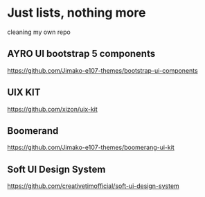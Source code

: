 # Just lists, nothing more
cleaning my own repo


## AYRO UI bootstrap 5 components
https://github.com/Jimako-e107-themes/bootstrap-ui-components

## UIX KIT
https://github.com/xizon/uix-kit

## Boomerand
https://github.com/Jimako-e107-themes/boomerang-ui-kit

## Soft UI Design System
https://github.com/creativetimofficial/soft-ui-design-system


